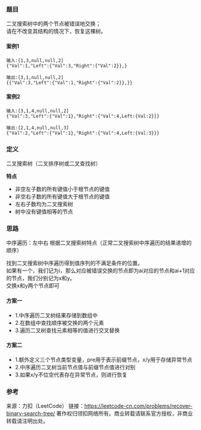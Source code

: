 ### 题目
二叉搜索树中的两个节点被错误地交换；  
请在不改变其结构的情况下，恢复这棵树。

#### 案例1
```
输入:[1,3,null,null,2]
{"Val":1,"Left":{"Val":3,"Right":{"Val":2}},}

输出:[3,1,null,null,2] 
{{"Val":3,"Left":{"Val":1,"Right":{"Val":2}},}}
```

#### 案例2
```
输入:[3,1,4,null,null,2]
{"Val":3,"Left":{"Val":1},"Right":{"Val":4,Left:{Val:2}}}

输出:[2,1,4,null,null,3] 
{"Val":2,"Left":{"Val":1},"Right":{"Val":4,Left:{Val:3}}}
```

### 定义
二叉搜索树（二叉排序树或二叉查找树）

**特点**
* 非空左子数的所有键值小于根节点的键值
* 非空右子数的所有键值大于根节点的键值 
* 左右子数均为二叉搜索树
* 树中没有键值相等的节点

### 思路
中序遍历：左中右
根据二叉搜索树特点（正常二叉搜索树中序遍历的结果递增的顺序）

找到二叉搜索树中序遍历得到值序列的不满足条件的位置。  
如果有一个，我们记为i，那么对应被错误交换的节点即为ai对应的节点和ai+1​对应的节点，我们分别记为x和y。  
交换x和y两个节点即可  

#### 方案一
* 1.中序遍历二叉树结果存储到数组中
* 2.在数组中查找顺序被交换的两个元素
* 3.遍历二叉树查找元素相等的值进行交叉替换

#### 方案二
* 1.额外定义三个节点类型变量，pre用于表示前缀节点，x/y用于存储异常节点
* 2.中序遍历二叉树当前节点值与前缀节点值进行对别
* 3.如果x/y不位空代表存在异常节点，则进行恢复

### 参考
来源：力扣（LeetCode）
链接：https://leetcode-cn.com/problems/recover-binary-search-tree/
著作权归领扣网络所有。商业转载请联系官方授权，非商业转载请注明出处。
